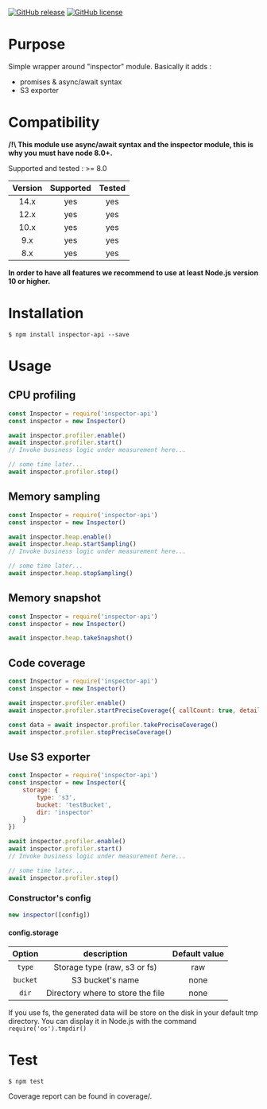 [![GitHub release](https://badge.fury.io/js/inspector-api.svg)](https://github.com/wallet77/v8-inspector-api/releases/)
[![GitHub license](https://img.shields.io/github/license/wallet77/v8-inspector-api)](https://github.com/wallet77/v8-inspector-api/blob/master/LICENSE)

# Purpose

Simple wrapper around "inspector" module.
Basically it adds :
- promises & async/await syntax
- S3 exporter

# Compatibility

**/!\ This module use async/await syntax and the inspector module, this is why you must have node 8.0+.**

Supported and tested : >= 8.0

| Version       | Supported     | Tested         |
|:-------------:|:-------------:|:--------------:|
| 14.x          | yes           | yes            |
| 12.x          | yes           | yes            |
| 10.x          | yes           | yes            |
| 9.x           | yes           | yes            |
| 8.x           | yes           | yes            |

**In order to have all features we recommend to use at least Node.js version 10 or higher.**

# Installation

```console
$ npm install inspector-api --save
```

# Usage

## CPU profiling
```javascript
const Inspector = require('inspector-api')
const inspector = new Inspector()

await inspector.profiler.enable()
await inspector.profiler.start()
// Invoke business logic under measurement here...

// some time later...
await inspector.profiler.stop()

```

## Memory sampling
```javascript
const Inspector = require('inspector-api')
const inspector = new Inspector()

await inspector.heap.enable()
await inspector.heap.startSampling()
// Invoke business logic under measurement here...

// some time later...
await inspector.heap.stopSampling()

```

## Memory snapshot
```javascript
const Inspector = require('inspector-api')
const inspector = new Inspector()

await inspector.heap.takeSnapshot()

```

## Code coverage
```javascript
const Inspector = require('inspector-api')
const inspector = new Inspector()

await inspector.profiler.enable()
await inspector.profiler.startPreciseCoverage({ callCount: true, detailed: true })

const data = await inspector.profiler.takePreciseCoverage()
await inspector.profiler.stopPreciseCoverage()

```

## Use S3 exporter
```javascript
const Inspector = require('inspector-api')
const inspector = new Inspector({
    storage: {
        type: 's3',
        bucket: 'testBucket',
        dir: 'inspector'
    }
})

await inspector.profiler.enable()
await inspector.profiler.start()
// Invoke business logic under measurement here...

// some time later...
await inspector.profiler.stop()

```

### Constructor's config

```javascript
new inspector([config])
```

#### config.storage

| Option        | description                                | Default value  |
|:-------------:|:------------------------------------------:|:--------------:|
| `type`        | Storage type (raw, s3 or fs)               | raw            |
| `bucket`      | S3 bucket's name                           | none           |
| `dir`         | Directory where to store the file          | none           |

If you use fs, the generated data will be store on the disk in your default tmp directory.
You can display it in Node.js with the command `require('os').tmpdir()`

# Test

```console
$ npm test
```

Coverage report can be found in coverage/.
